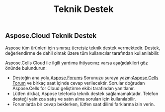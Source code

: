 ﻿---
title: Teknik Destek
second_title: Aspose.Cells Cloud Documen
type: docs
url: /tr/technical-support/
description: Aspose.Cells Bulut, oluşturma, dönüştürme, birleştirme, bölme, korumalı, iç nesne işlemi vb. için Excel'i destekler
weight: 80
---
## **Aspose.Cloud Teknik Destek**
Aspose tüm ürünleri için sınırsız ücretsiz teknik destek vermektedir. Destek, değerlendirme de dahil olmak üzere tüm kullanıcılar tarafından kullanılabilir.

Aspose.Cells Cloud ile ilgili yardıma ihtiyacınız varsa aşağıdakileri göz önünde bulundurun:

-  Desteğin ana yolu,[Aspose.Forums](http://forum.aspose.cloud/) Sorunuzu şuraya yazın:[Aspose.Cells Forum](https://forum.aspose.cloud/c/cells) ve birkaç saat içinde cevap verilecektir. Sorular doğrudan Aspose.Cells for Cloud geliştirme ekibi tarafından yanıtlanır.
- Lütfen dikkat, Aspose telefonla teknik destek sağlamamaktadır. Telefon desteği yalnızca satış ve satın alma soruları için kullanılabilir.
- Forumlarda bir cevap beklerken, lütfen saat dilimi farklarına izin verin.


